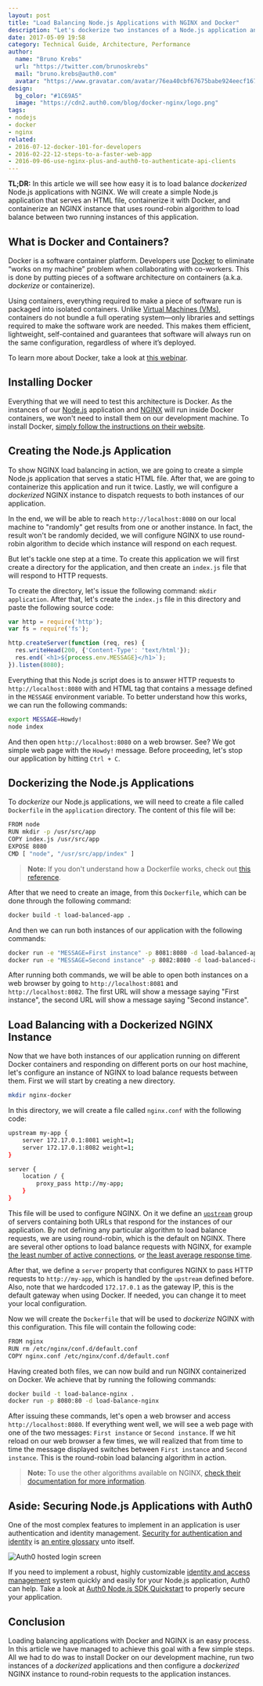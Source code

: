```yaml
---
layout: post
title: "Load Balancing Node.js Applications with NGINX and Docker"
description: "Let's dockerize two instances of a Node.js application and load balance them with NGINX."
date: 2017-05-09 19:58
category: Technical Guide, Architecture, Performance
author:
  name: "Bruno Krebs"
  url: "https://twitter.com/brunoskrebs"
  mail: "bruno.krebs@auth0.com"
  avatar: "https://www.gravatar.com/avatar/76ea40cbf67675babe924eecf167b9b8?s=60"
design:
  bg_color: "#1C69A5"
  image: "https://cdn2.auth0.com/blog/docker-nginx/logo.png"
tags:
- nodejs
- docker
- nginx
related:
- 2016-07-12-docker-101-for-developers
- 2016-02-22-12-steps-to-a-faster-web-app
- 2016-09-06-use-nginx-plus-and-auth0-to-authenticate-api-clients
---
```


**TL;DR:** In this article we will see how easy it is to load balance *dockerized* Node.js applications with NGINX. We will create a simple Node.js application that serves an HTML file, containerize it with Docker, and containerize an NGINX instance that uses round-robin algorithm to load balance between two running instances of this application.

## What is Docker and Containers?

Docker is a software container platform. Developers use [Docker](https://www.docker.com/) to eliminate “works on my machine” problem when collaborating with co-workers. This is done by putting pieces of a software architecture on containers (a.k.a. *dockerize* or containerize).

Using containers, everything required to make a piece of software run is packaged into isolated containers. Unlike [Virtual Machines (VMs)](https://en.wikipedia.org/wiki/Virtual_machine), containers do not bundle a full operating system—only libraries and settings required to make the software work are needed. This makes them efficient, lightweight, self-contained and guarantees that software will always run on the same configuration, regardless of where it’s deployed.

To learn more about Docker, take a look at [this webinar](https://auth0.com/blog/docker-101-for-developers/).

## Installing Docker

Everything that we will need to test this architecture is Docker. As the instances of our [Node.js](https://nodejs.org/en/) application and [NGINX](https://www.nginx.com) will run inside Docker containers, we won't need to install them on our development machine. To install Docker, [simply follow the instructions on their website](https://www.docker.com/community-edition#/download).

## Creating the Node.js Application

To show NGINX load balancing in action, we are going to create a simple Node.js application that serves a static HTML file. After that, we are going to containerize this application and run it twice. Lastly, we will configure a *dockerized* NGINX instance to dispatch requests to both instances of our application.

In the end, we will be able to reach `http://localhost:8080` on our local machine to "randomly" get results from one or another instance. In fact, the result won't be randomly decided, we will configure NGINX to use round-robin algorithm to decide which instance will respond on each request.

But let's tackle one step at a time. To create this application we will first create a directory for the application, and then create an `index.js` file that will respond to HTTP requests.

To create the directory, let's issue the following command: `mkdir application`. After that, let's create the `index.js` file in this directory and paste the following source code:

```js
var http = require('http');
var fs = require('fs');

http.createServer(function (req, res) {
  res.writeHead(200, {'Content-Type': 'text/html'});
  res.end(`<h1>${process.env.MESSAGE}</h1>`);
}).listen(8080);
```

Everything that this Node.js script does is to answer HTTP requests to `http://localhost:8080` with and HTML tag that contains a message defined in the `MESSAGE` environment variable. To better understand how this works, we can run the following commands:

```bash
export MESSAGE=Howdy!
node index
```

And then open `http://localhost:8080` on a web browser. See? We got simple web page with the `Howdy!` message. Before proceeding, let's stop our application by hitting `Ctrl + C`.

## Dockerizing the Node.js Applications

To *dockerize* our Node.js applications, we will need to create a file called `Dockerfile` in the `application` directory. The content of this file will be:

```bash
FROM node
RUN mkdir -p /usr/src/app
COPY index.js /usr/src/app
EXPOSE 8080
CMD [ "node", "/usr/src/app/index" ]
```

> **Note:** If you don't understand how a Dockerfile works, check out [this reference](https://docs.docker.com/engine/reference/builder/).

After that we need to create an image, from this `Dockerfile`, which can be done through the following command:

```bash
docker build -t load-balanced-app .
```

And then we can run both instances of our application with the following commands:

```bash
docker run -e "MESSAGE=First instance" -p 8081:8080 -d load-balanced-app
docker run -e "MESSAGE=Second instance" -p 8082:8080 -d load-balanced-app
```

After running both commands, we will be able to open both instances on a web browser by going to `http://localhost:8081` and `http://localhost:8082`. The first URL will show a message saying "First instance", the second URL will show a message saying "Second instance".

## Load Balancing with a Dockerized NGINX Instance

Now that we have both instances of our application running on different Docker containers and responding on different ports on our host machine, let's configure an instance of NGINX to load balance requests between them. First we will start by creating a new directory.

```bash
mkdir nginx-docker
```

In this directory, we will create a file called `nginx.conf` with the following code:

```bash
upstream my-app {
    server 172.17.0.1:8081 weight=1;
    server 172.17.0.1:8082 weight=1;
}

server {
    location / {
        proxy_pass http://my-app;
    }
}
```

This file will be used to configure NGINX. On it we define an [`upstream`](http://nginx.org/en/docs/http/ngx_http_upstream_module.html) group of servers containing both URLs that respond for the instances of our application. By not defining any particular algorithm to load balance requests, we are using round-robin, which is the default on NGINX. There are several other options to load balance requests with NGINX, for example [the least number of active connections](http://nginx.org/en/docs/http/ngx_http_upstream_module.html#least_conn), or [the least average response time](http://nginx.org/en/docs/http/ngx_http_upstream_module.html#least_time).

After that, we define a `server` property that configures NGINX to pass HTTP requests to `http://my-app`, which is handled by the `upstream` defined before. Also, note that we hardcoded `172.17.0.1` as the gateway IP, this is the default gateway when using Docker. If needed, you can change it to meet your local configuration.

Now we will create the `Dockerfile` that will be used to *dockerize* NGINX with this configuration. This file will contain the following code:

```bash
FROM nginx
RUN rm /etc/nginx/conf.d/default.conf
COPY nginx.conf /etc/nginx/conf.d/default.conf
```

Having created both files, we can now build and run NGINX containerized on Docker. We achieve that by running the following commands:

```bash
docker build -t load-balance-nginx .
docker run -p 8080:80 -d load-balance-nginx
```

After issuing these commands, let's open a web browser and access `http://localhost:8080`. If everything went well, we will see a web page with one of the two messages: `First instance` or `Second instance`. If we hit reload on our web browser a few times, we will realized that from time to time the message displayed switches between `First instance` and `Second instance`. This is the round-robin load balancing algorithm in action.

> **Note:** To use the other algorithms available on NGINX, [check their documentation for more information](https://www.nginx.com/resources/admin-guide/load-balancer/).

## Aside: Securing Node.js Applications with Auth0

One of the most complex features to implement in an application is user authentication and identity management. [Security for authentication and identity](https://auth0.com/docs/security) is [an entire glossary](https://auth0.com/identity-glossary) unto itself.

![Auth0 hosted login screen](https://cdn2.auth0.com/blog/angular-aside/angular-aside-login.jpg)

If you need to implement a robust, highly customizable [identity and access management](https://auth0.com/learn/cloud-identity-access-management/) system quickly and easily for your Node.js application, Auth0 can help. Take a look at [Auth0 Node.js SDK Quickstart](https://auth0.com/docs/quickstart/webapp/nodejs/00-intro) to properly secure your application.

## Conclusion

Loading balancing applications with Docker and NGINX is an easy process. In this article we have managed to achieve this goal with a few simple steps. All we had to do was to install Docker on our development machine, run two instances of a *dockerized* applications and then configure a *dockerized* NGINX instance to round-robin requests to the application instances.
